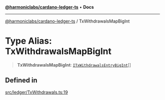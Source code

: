 [**@harmoniclabs/cardano-ledger-ts**](../README.md) • **Docs**

***

[@harmoniclabs/cardano-ledger-ts](../globals.md) / TxWithdrawalsMapBigInt

# Type Alias: TxWithdrawalsMapBigInt

> **TxWithdrawalsMapBigInt**: [`ITxWithdrawalsEntryBigInt`](ITxWithdrawalsEntryBigInt.md)[]

## Defined in

[src/ledger/TxWithdrawals.ts:19](https://github.com/HarmonicLabs/cardano-ledger-ts/blob/94dd590ffe94133126b0d8d49920fc7b002e1975/src/ledger/TxWithdrawals.ts#L19)
